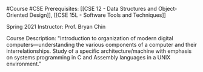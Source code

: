 #Course #CSE
Prerequisites: [[CSE 12 - Data Structures and Object-Oriented Design]], [[CSE 15L - Software Tools and Techniques]]

Spring 2021
Instructor: Prof. Bryan Chin

Course Description: 
"Introduction to organization of modern digital computers—understanding the various components of a computer and their interrelationships. Study of a specific architecture/machine with emphasis on systems programming in C and Assembly languages in a UNIX environment."
